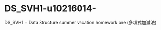 DS_SVH1-u10216014-
==================

DS_SVH1 = Data Structure summer vacation homework one (多項式加減法)
